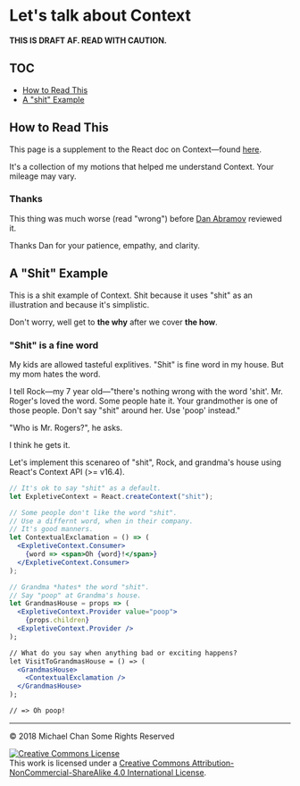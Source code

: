# Let's talk about Context

**THIS IS DRAFT AF. READ WITH CAUTION.**

## TOC

* [How to Read This](#how-to-read-this)
* [A "shit" Example](#a-shit-example)

## How to Read This

This page is a supplement to the React doc on Context—found [here](https://reactjs.org/docs/context.html).

It's a collection of my motions that helped me understand Context.
Your mileage may vary.

### Thanks

This thing was much worse (read "wrong") before [Dan Abramov](https://twitter.com/dan_abramov/) reviewed it.

Thanks Dan for your patience, empathy, and clarity.

## A "Shit" Example

This is a shit example of Context.
Shit because it uses "shit" as an illustration and because it's simplistic.

Don't worry, well get to **the why** after we cover **the how**.

### "Shit" is a fine word

My kids are allowed tasteful explitives.
"Shit" is fine word in my house.
But my mom hates the word.

I tell Rock—my 7 year old—"there's nothing wrong with the word 'shit'.
Mr. Roger's loved the word.
Some people hate it.
Your grandmother is one of those people.
Don't say "shit" around her.
Use 'poop' instead."

"Who is Mr. Rogers?", he asks.

I think he gets it.

Let's implement this scenareo of "shit", Rock, and grandma's house using React's Context API (>= v16.4).

```jsx
// It's ok to say "shit" as a default.
let ExpletiveContext = React.createContext("shit");

// Some people don't like the word "shit".
// Use a differnt word, when in their company.
// It's good manners.
let ContextualExclamation = () => (
  <ExpletiveContext.Consumer>
    {word => <span>Oh {word}!</span>}
  </ExpletiveContext.Consumer>
);

// Grandma *hates* the word "shit".
// Say "poop" at Grandma's house.
let GrandmasHouse = props => (
  <ExpletiveContext.Provider value="poop">
    {props.children}
  <ExpletiveContext.Provider />
);

// What do you say when anything bad or exciting happens?
let VisitToGrandmasHouse = () => (
  <GrandmasHouse>
    <ContextualExclamation />
  </GrandmasHouse>
);

// => Oh poop!
```

---

&copy; 2018 Michael Chan Some Rights Reserved

<a rel="license" href="http://creativecommons.org/licenses/by-nc-sa/4.0/"><img alt="Creative Commons License" style="border-width:0" src="https://i.creativecommons.org/l/by-nc-sa/4.0/88x31.png" /></a><br />This work is licensed under a <a rel="license" href="http://creativecommons.org/licenses/by-nc-sa/4.0/">Creative Commons Attribution-NonCommercial-ShareAlike 4.0 International License</a>.
